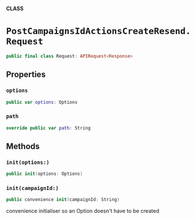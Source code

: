 **CLASS**

# `PostCampaignsIdActionsCreateResend.Request`

```swift
public final class Request: APIRequest<Response>
```

## Properties
### `options`

```swift
public var options: Options
```

### `path`

```swift
override public var path: String
```

## Methods
### `init(options:)`

```swift
public init(options: Options)
```

### `init(campaignId:)`

```swift
public convenience init(campaignId: String)
```

convenience initialiser so an Option doesn't have to be created
